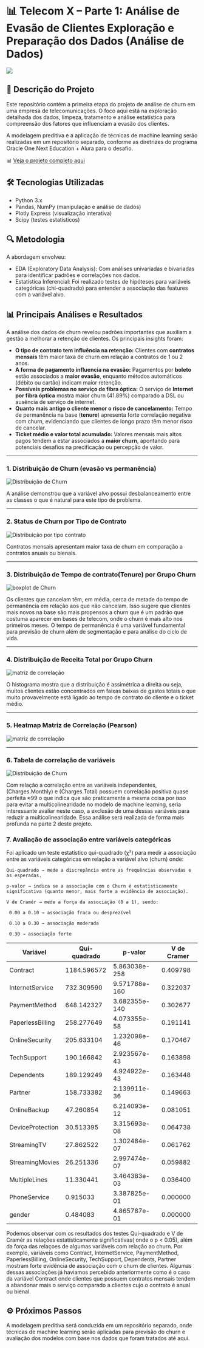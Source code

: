 # 📊 Telecom X – Parte 1: Análise de Evasão de Clientes Exploração e Preparação dos Dados (Análise de Dados)
<img src = "imagens/churn_image.png">

## 📌 Descrição do Projeto  
Este repositório contém a primeira etapa do projeto de análise de churn em uma empresa de telecomunicações. O foco aqui está na exploração detalhada dos dados, limpeza, tratamento e análise estatística para compreensão dos fatores que influenciam a evasão dos clientes.   

A modelagem preditiva e a aplicação de técnicas de machine learning serão realizadas em um repositório separado, conforme as diretrizes do programa Oracle One Next Education + Alura para o desafio.  

📊 [Veja o projeto completo aqui](https://github.com/GleiceAraujo22/telecom_x_data-analysis-challenge2/blob/d1eb3c67e6d3e119bc9d98ad0c85e05d964fa243/notebooks/Telecomx_projeto_churn_parte1_analise.ipynb)

## 🛠 Tecnologias Utilizadas  
- Python 3.x  
- Pandas, NumPy (manipulação e análise de dados)  
- Plotly Express (visualização interativa)  
- Scipy (testes estatísticos)  
  
## 🔍 Metodologia 
A abordagem envolveu: 

* EDA (Exploratory Data Analysis): Com análises univariadas e bivariadas para identificar padrões e correlações nos dados.
* Estatística Inferencial: Foi realizado testes de hipóteses para variáveis categóricas (chi-quadrado) para entender a associação das features com a variável alvo.


## 📊 Principais Análises e Resultados   
A análise dos dados de churn revelou padrões importantes que auxiliam a gestão a melhorar a retenção de clientes. Os principais insights foram: 

- **O tipo de contrato tem influência na retenção:** Clientes com **contratos mensais** têm maior taxa de churn em relação a contratos de 1 ou 2 anos.  
- **A forma de pagamento influencia na evasão:** Pagamentos por **boleto** estão associados a **maior evasão**, enquanto métodos automáticos (débito ou cartão) indicam maior retenção.  
- **Possíveis problemas no serviço de fibra óptica:** O serviço de **Internet por fibra óptica** mostra maior churn (41.89%) comparado a DSL ou ausência de serviço de internet.  
- **Quanto mais antigo o cliente menor o risco de cancelamento:** Tempo de permanência na base (**tenure**) apresenta forte correlação negativa com churn, evidenciando que clientes de longo prazo têm menor risco de cancelar.  
- **Ticket médio e valor total acumulado:** Valores mensais mais altos pagos tendem a estar associados a **maior churn**, apontando para potenciais desafios na precificação ou percepção de valor.

---

  ### 1. Distribuição de Churn (evasão vs permanência) 
  
  ![Distribuição de Churn](visualizations/taxa_churn.png)

  A análise demonstrou que a variável alvo possui desbalanceamento entre as classes o que é natural para este tipo de problema.
  
  ---
  ### 2. Status de Churn por Tipo de Contrato 
  
  ![Distribuição por tipo contrato](visualizations/churn_tipo_contrato.png)

  Contratos mensais apresentam maior taxa de churn em comparação a contratos anuais ou bienais. 
  
  ---
  ### 3. Distribuição de Tempo de contrato(Tenure) por Grupo Churn
  
   ![boxplot de Churn](visualizations/churn_tenure.png) 

 Os clientes que cancelam têm, em média, cerca de metade do tempo de permanência em relação aos que não cancelam. Isso sugere que clientes mais novos na base são mais propensos a churn que é um padrão que costuma aparecer em bases de telecom, onde o churn é mais alto nos primeiros meses. O tempo de permanência é uma variável fundamental para previsão de churn além de segmentação e para análise do ciclo de vida. 

  --- 
### 4. Distribuição de Receita Total por Grupo Churn 

![matriz de correlação](visualizations/distribuicao_receita.png) 

O histograma mostra que a  distribuição é assimétrica a direita ou seja, muitos clientes estão concentrados em faixas baixas de gastos totais o que muito provavelmente está ligado ao tempo de contrato do cliente e o ticket médio.

---
  ### 5. Heatmap Matriz de Correlação (Pearson)
  ![matriz de correlação](visualizations/matriz_corr.png)
  
 ---  
 ### 6. Tabela de correlação de variáveis 
 
![Distribuição de Churn](visualizations/tabela_corr.png) 

Com relação a correlação entre as variáveis independentes, (Charges.Monthly) e (Charges.Total) possuem correlação positiva quase perfeita ≈99 o que indica que são praticamente a mesma coisa por isso para evitar a multicolinearidade no modelo de machine learning, seria interessante avaliar neste caso, a exclusão de uma dessas variáveis para reduzir a multicolinearidade. Essa análise será realizada de forma mais profunda na parte 2 deste projeto. 

### 7. Avaliação de associação entre variáveis categóricas 
Foi aplicado um teste estatístico qui-quadrado (χ²) para medir a associação entre as variáveis categóricas em relação a variável alvo (churn) onde: 



    Qui-quadrado → mede a discrepância entre as frequências observadas e as esperadas.

    p-valor → indica se a associação com o Churn é estatisticamente significativa (quanto menor, mais forte a evidência de associação).

    V de Cramér → mede a força da associação (0 a 1), sendo:

     0.00 a 0.10 → associação fraca ou desprezível

     0.10 a 0.30 → associação moderada

     0.30 → associação forte



| Variável          | Qui-quadrado | p-valor            | V de Cramer |
|-------------------|--------------|--------------------|-------------|
| Contract          | 1184.596572  | 5.863038e-258      | 0.409798    |
| InternetService   | 732.309590   | 9.571788e-160      | 0.322037    |
| PaymentMethod     | 648.142327   | 3.682355e-140      | 0.302677    |
| PaperlessBilling  | 258.277649   | 4.073355e-58       | 0.191141    |
| OnlineSecurity    | 205.633104   | 1.232098e-46       | 0.170467    |
| TechSupport       | 190.166842   | 2.923567e-43       | 0.163898    |
| Dependents        | 189.129249   | 4.924922e-43       | 0.163448    |
| Partner           | 158.733382   | 2.139911e-36       | 0.149663    |
| OnlineBackup      | 47.260854    | 6.214093e-12       | 0.081051    |
| DeviceProtection  | 30.513395    | 3.315693e-08       | 0.064738    |
| StreamingTV       | 27.862522    | 1.302484e-07       | 0.061762    |
| StreamingMovies   | 26.251336    | 2.997474e-07       | 0.059882    |
| MultipleLines     | 11.330441    | 3.464383e-03       | 0.036400    |
| PhoneService      | 0.915033     | 3.387825e-01       | 0.000000    |
| gender            | 0.484083     | 4.865787e-01       | 0.000000    |

Podemos observar com os resultados dos testes Qui-quadrado e V de Cramér as relações estatísticamente significativas( onde o p < 0.05), além da força das relaçoes de algumas variáveis com relação ao churn.
Por exemplo, variáveis como Contract, InternetService, PaymentMethod, PaperlessBilling, OnlineSecurity, TechSupport, Dependents, Partner mostram forte evidência de associação com o churn de clientes. Algumas dessas associações já haviamos percebido anteriormente como é o caso da variável Contract onde clientes que possuem contratos mensais tendem a abandonar mais o serviço comparado a clientes cujo o contrato é anual ou bienal. 


## ⚙️ Próximos Passos  
A modelagem preditiva será conduzida em um repositório separado, onde técnicas de machine learning serão aplicadas para previsão do churn e avaliação dos modelos com base nos dados que foram tratados até aqui.


